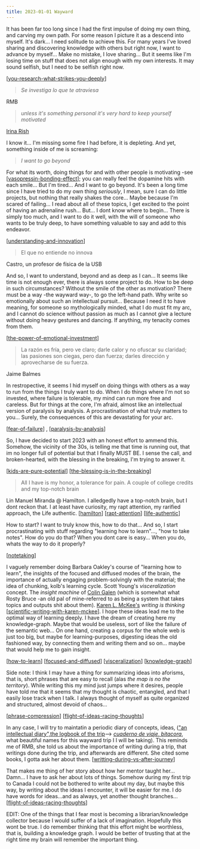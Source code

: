 ```yaml
---
title: 2023-01-01 Wayward
---
```


It has been far too long since I had the first impulse of doing my own thing, and carving my own path. For some reason I picture it as a descend into myself. It's dark... I need solitude to achieve this. For many years I've loved sharing and discovering knowledge with others but right now, I want to advance by myself... Make no mistake, I love sharing... But it seems like I'm losing time on stuff that does not align enough with my own interests. It may sound selfish, but I need to be selfish right now.

[[you-research-what-strikes-you-deeply]]

> *Se investiga lo que te atraviesa*

RMB

> *unless it's something personal it's very hard to keep yourself motivated*

[Irina Rish](https://www.youtube.com/watch?v=8-ilcF0R7mI)

I know it... I'm missing some fire I had before, it is depleting. And yet, something inside of me is screaming:

> *I want to go beyond*

For what its worth, doing things for and with other people is motivating -see [[vasopressin-bonding-effect]]; you can really feel the dopamine hits with each smile... But I'm tired... And I want to go beyond. It's been a long time since I have tried to do my own thing *seriously*, I mean, sure I can do little projects, but nothing that really shakes the core... Maybe because I'm scared of failing... I read about all of these topics, I get excited to the point of having an adrenaline rush... But... I dont know where to begin... There is simply too much, and I want to do it well, with the will of someone who wants to be truly deep, to have something valuable to say and add to this endeavor.

[[understanding-and-innovation]]

> El que no entiende no innova

Castro, un profesor de física de la USB

And so, I want to understand, beyond and as deep as I can... It seems like time is not enough ever, there is always some project to do. How to be deep in such circumstances? Without the smile of the other as motivation? There must be a way -the wayward way-, to go the left-hand path. Why write so emotionally about such an intellectual pursuit... Because I need it to have meaning, for someone so mythologically minded, what I do must fit my arc, and I cannot do science without passion as much as I cannot give a lecture without doing heavy gestures and dancing. If anything, my tenacity comes from them.

[[the-power-of-emotional-investment]]

>La razón es fría, pero ve claro; darle calor y no ofuscar su claridad; las pasiones son ciegas, pero dan fuerza; darles dirección y aprovecharse de su fuerza.

Jaime Balmes

In restropective, it seems I hid myself on doing things with others as a way to run from the things I truly want to do. When I do things where I'm not so invested, where failure is tolerable, my mind can run more free and careless. But for things at the core, I'm afraid, almost like an intellectual version of paralysis by analysis. A procrastination of what truly matters to you... Surely, the consequences of this are devastating for your arc.

[[fear-of-failure]] , [[paralysis-by-analysis]]

So, I have decided to start 2023 with an honest effort to ammend this. Somehow, the vicinity of the 30s, is telling me that time is running out, that im no longer full of potential but that I finally MUST BE. I sense the call, and broken-hearted, with the blessing in the breaking, I'm trying to answer it.

[[kids-are-pure-potential]] [[the-blessing-is-in-the-breaking]]

>All I have is my honor, a tolerance for pain. A couple of college credits and my top-notch brain

Lin Manuel Miranda @ Hamilton. I alledgedly have a top-notch brain, but I dont reckon that. I at least have curiosity, my rapt attention, my rarified approach, the Life authentic.
[[hamilton]] [[rapt-attention]] [[life-authentic]]


How to start? I want to truly know this, how to do that... And so, I start procrastinating with stuff regarding "learning how to learn"..., "how to take notes". How do you do that? When you dont care is easy... When you do, whats the way to do it properly?

[[notetaking]]

I vaguely remember doing Barbara Oakley's course of "learning how to learn", the insights of the focused and diffused modes of the brain, the importance of actually engaging problem-solvingly with the material; the idea of chunking, kolb's learning cycle. Scott Young's *visceralization* concept. The *insight machine* of [Colin Galen](https://youtu.be/Dm68uFy6gus) (which is somewhat what Rosty Bruce -an old pal of mine-referred to as being a system that takes topics and outputs shit about them). [Karen L. McKee's](https://youtu.be/tX9asHdFSv4) *writing is thinking* [[scientific-writing-with-karen-mckee]]. I hope these ideas lead me to the optimal way of learning deeply. I have the dream of creating here my knowledge-graph. Maybe that would be useless, sort of like the failure of the semantic web... On one hand, creating a corpus for the whole web is just too big, but maybe for learning-purposes, digesting ideas the old fashioned way, by connecting them and writing them and so on... maybe that would help me to gain insight.

[[how-to-learn]] [[focused-and-diffused]] [[visceralization]] [[knowledge-graph]]

Side note: I think I may have a thing for summarizing ideas into aforisms, that is, short phrases that are easy to recall (alas *the map is no the territory*). While writing this my mind just jumps where it desires, people have told me that it seems that my thought is chaotic, entangled, and that I easily lose track when I talk. I always thought of myself as quite organized and structured, almost devoid of chaos...

[[phrase-compression]]
[[flight-of-ideas-racing-thoughts]]

In any case, I will try to maintatin a periodic diary of concepts, ideas, (["an intellectual diary",the logbook of the trip](https://en.wikipedia.org/wiki/Logbook_(nautical))--> [*cuaderno de viaje*, *bitacora*](https://es.wikipedia.org/wiki/Cuaderno_de_bit%C3%A1cora), what beautiful names for this wayward trip I I will be taking). This reminds me of RMB, she told us about the importance of writing during a trip, that writings done during the trip, and afterwards are different. She cited some books, I gotta ask her about them. [[writting-during-vs-after-journey]]

That makes me thing of her story about how her mentor taught her... Damn... I have to ask her about lots of things. Somehow during my first trip to Canada I could not be bothered to write about my day, but maybe this way, by writing about the ideas I encounter, it will be easier for me. I do have words for ideas...and as always, yet another thought branches...
[[flight-of-ideas-racing-thoughts]]

EDIT: One of the things that I fear most is becoming a librarian/knowledge collector because I would suffer of a lack of imagination. Hopefully this wont be true. I do remember thinking that this effort might be worthless, that is, building a knowledge graph. I would be better of trusting that at the right time my brain will remember the important thing.













[//begin]: # "Autogenerated link references for markdown compatibility"
[fear-of-failure]: ./../bubbles/fear-of-failure "fear-of-failure"
[flight-of-ideas-racing-thoughts]: ./../bubbles/flight-of-ideas-racing-thoughts "flight-of-ideas-racing-thoughts"
[flight-of-ideas-racing-thoughts]: ./../bubbles/flight-of-ideas-racing-thoughts "flight-of-ideas-racing-thoughts"
[focused-and-diffused]: ./../bubbles/focused-and-diffused "focused-and-diffused"
[hamilton]: ./../bubbles/hamilton "hamilton"
[how-to-learn]: ./../bubbles/how-to-learn "how-to-learn"
[kids-are-pure-potential]: ./../bubbles/kids-are-pure-potential "kids-are-pure-potential"
[knowledge-graph]: ./../bubbles/knowledge-graph "knowledge-graph"
[life-authentic]: ./../bubbles/life-authentic "life-authentic"
[notetaking]: ./../bubbles/notetaking "notetaking"
[paralysis-by-analysis]: ./../bubbles/paralysis-by-analysis "paralysis-by-analysis"
[phrase-compression]: ./../bubbles/phrase-compression "phrase-compression"
[rapt-attention]: ./../bubbles/rapt-attention "rapt-attention"
[scientific-writing-with-karen-mckee]: ./../bubbles/scientific-writing-with-karen-mckee "scientific-writing-with-karen-mckee"
[the-blessing-is-in-the-breaking]: ./../bubbles/the-blessing-is-in-the-breaking "the-blessing-is-in-the-breaking"
[the-power-of-emotional-investment]: ./../bubbles/the-power-of-emotional-investment "the-power-of-emotional-investment"
[understanding-and-innovation]: ./../bubbles/understanding-and-innovation "understanding-and-innovation"
[vasopressin-bonding-effect]: ./../bubbles/vasopressin-bonding-effect "vasopressin-bonding-effect"
[visceralization]: ./../bubbles/visceralization "visceralization"
[writting-during-vs-after-journey]: ./../bubbles/writting-during-vs-after-journey "writting-during-vs-after-journey"
[you-research-what-strikes-you-deeply]: ./../bubbles/stub "you-research-what-strikes-you-deeply"
[//end]: # "Autogenerated link references"